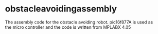 # obstacleavoidingassembly
The assembly code for the obstacle avoiding robot. pic16f877A is used as the micro controller and the code is written from MPLABX 4.05
